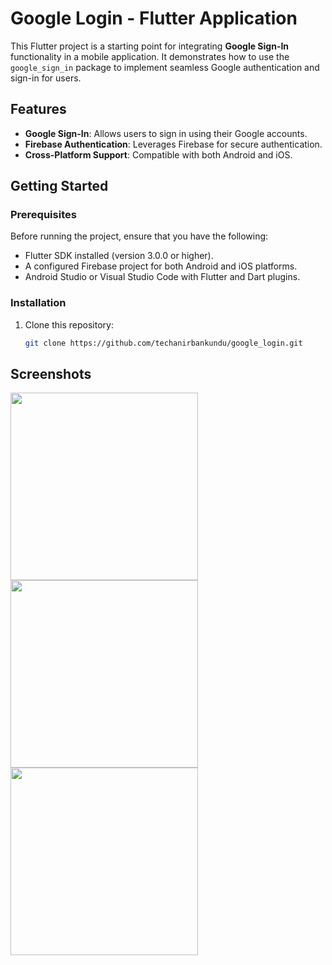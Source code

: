 # Google Login - Flutter Application

This Flutter project is a starting point for integrating **Google Sign-In** functionality in a mobile application. It demonstrates how to use the `google_sign_in` package to implement seamless Google authentication and sign-in for users.

## Features
- **Google Sign-In**: Allows users to sign in using their Google accounts.
- **Firebase Authentication**: Leverages Firebase for secure authentication.
- **Cross-Platform Support**: Compatible with both Android and iOS.

## Getting Started

### Prerequisites
Before running the project, ensure that you have the following:
- Flutter SDK installed (version 3.0.0 or higher).
- A configured Firebase project for both Android and iOS platforms.
- Android Studio or Visual Studio Code with Flutter and Dart plugins.

### Installation

1. Clone this repository:
   ```bash
   git clone https://github.com/techanirbankundu/google_login.git

## Screenshots
<img src="https://blogger.googleusercontent.com/img/a/AVvXsEgxi79UEaxbXHbwzaL3aqCaLoVu5GwJySIub9LKhv_w4cdh03bZjzzXRBXE0M9WBaI4x0FQn70XjP4lo3kSLp8F_aggnYTXNkYydWVv3TKJWqWTHFwPqBk3E6vaDKsjjQNXrWgpUHDTxBshNIIzx4RLW_wUb-PE70k2GAXQGJZmEbu_zU47YJz1BckHvzE" width="300px" /> <img src="https://blogger.googleusercontent.com/img/a/AVvXsEgPgJ8OzKAeuu4YHcbAhcXMIeBrvJGZExM2ECEwDOf66ofvG4yzHj1-Ib8WVpXgpo_w0jaYa8qksKbxiGzYFYRg3AsxFukGwF7lXIGsXVVFS9Z9SWS1oDx5f75akZaLEAqvAtWcqAQ1SEWAAZQsVTQEsmh5kyP4eGmTCPgBVyjuYsze1roZXJxKJ1zwy_o" width="300px" /> <img src="https://blogger.googleusercontent.com/img/a/AVvXsEh-9uKL1Obt52SHHjL_4YHX-_bPPP7ZxWEog4UrY7iuT7vm4Cfh1XizLmdFdo4Wy78uRepxHZNOgfnMOYEjRMGuVtew_sXuDphKVpSJyl1KdI6JNoANzcsBSqasajJDwebLAw98dVgg_rqBPaBMoUP87uvLIRW1CqN8OSikTknXOQkVRshcfBCwgC8XNd0" width="300px" />


